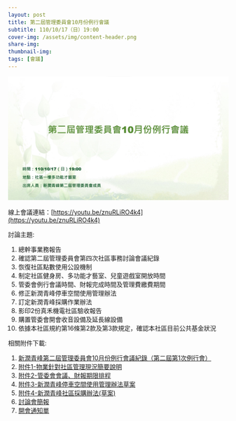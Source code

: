 ```yaml
---
layout: post
title: 第二屆管理委員會10月份例行會議
subtitle: 110/10/17（日）19:00
cover-img: /assets/img/content-header.png
share-img: 
thumbnail-img:
tags: [會議]
---
```


![](../assets/post/20211017/ppt_01.jpg)

線上會議連結：[https://youtu.be/znuRLiRO4k4](https://youtu.be/znuRLiRO4k4)

討論主題:

1. 總幹事業務報告
2. 確認第二屆管理委員會第四次社區事務討論會議紀錄
3. 恢復社區點數使用公設機制
4. 制定社區健身房、多功能才藝室、兒童遊戲室開放時間
5. 管委會例行會議時間、財報完成時間及管理費繳費期間
6. 修正新潤青峰停車空間使用管理辦法
7. 訂定新潤青峰採購作業辦法
8. 影印2份真禾機電社區驗收報告
9. 購置管委會開會收音設備及延長線設備
10. 依據本社區規約第16條第2款及第3款規定，確認本社區目前公共基金狀況

相關附件下載:

1. [新潤青峰第二屆管理委員會10月份例行會議紀錄（第二屆第1次例行會）](../assets/post/20211017/1101017_01_新潤青峰第二屆管理委員會10月份例行會議紀錄（第二屆第1次例行會）.pdf)
2. [附件1-物業針對社區管理現況簡要說明](../assets/post/20211017/1101017_02_附件1-物業針對社區管理現況簡要說明.pdf)
3. [附件2-管委會會議、財報期限排程](../assets/post/20211017/1101017_03_附件2-管委會會議、財報期限排程.pdf)
4. [附件3-新潤青峰停車空間使用管理辦法草案](../assets/post/20211017/1101017_04_附件3-新潤青峰停車空間使用管理辦法草案.pdf)
5. [附件4-新潤青峰社區採購辦法(草案)](../assets/post/20211017/1101017_05_附件4-新潤青峰社區採購辦法(草案).pdf)
6. [討論會簡報](../assets/post/20211017/1101017_06_討論會簡報檔.pdf)
7. [開會通知單](../assets/post/20211017/1101017_07_開會通知單.pdf)